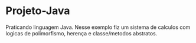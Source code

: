 # Projeto-Java
Praticando linguagem Java. Nesse exemplo fiz um sistema de calculos com logicas de polimorfismo, herença e classe/metodos abstratos.
